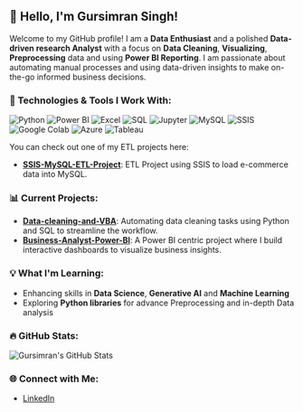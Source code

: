 ## 👋 Hello, I'm Gursimran Singh!

Welcome to my GitHub profile! I am a **Data Enthusiast** and a polished **Data-driven research Analyst** with a focus on **Data Cleaning**, **Visualizing**, **Preprocessing** data and using **Power BI Reporting**. I am passionate about automating manual processes and using data-driven insights to make on-the-go informed business decisions.

### 🔧 Technologies & Tools I Work With:
![Python](https://img.shields.io/badge/Python-3776AB?style=for-the-badge&logo=python&logoColor=white)
![Power BI](https://img.shields.io/badge/Power_BI-F2C811?style=for-the-badge&logo=power-bi&logoColor=black)
![Excel](https://img.shields.io/badge/Excel-217346?style=for-the-badge&logo=microsoft-excel&logoColor=white)
![SQL](https://img.shields.io/badge/SQL-003B57?style=for-the-badge&logo=postgresql&logoColor=white)
![Jupyter](https://img.shields.io/badge/Jupyter-F37626?style=for-the-badge&logo=jupyter&logoColor=white)
![MySQL](https://img.shields.io/badge/MySQL-4479A1?style=for-the-badge&logo=mysql&logoColor=white)
![SSIS](https://img.shields.io/badge/SSIS-BA141A?style=for-the-badge&logo=ssis&logoColor=white)
![Google Colab](https://img.shields.io/badge/Colab-F9AB00?style=for-the-badge&logo=google-colab&logoColor=white)
![Azure](https://img.shields.io/badge/Microsoft_Azure-0089D6?style=for-the-badge&logo=microsoft-azure&logoColor=white)
![Tableau](https://img.shields.io/badge/Tableau-E97627?style=for-the-badge&logo=tableau&logoColor=white)

You can check out one of my ETL projects here:

- **[SSIS-MySQL-ETL-Project](https://github.com/gursimran8/SSIS-MySQL-ETL-Project)**: ETL Project using SSIS to load e-commerce data into MySQL.


### 📊 Current Projects:
- **[Data-cleaning-and-VBA](https://github.com/gursimran8/Data-cleaning-and-VBA)**: Automating data cleaning tasks using Python and SQL to streamline the workflow.
- **[Business-Analyst-Power-BI](https://github.com/gursimran8/Business-Analyst-Power-BI)**: A Power BI centric project where I build interactive dashboards to visualize business insights.
  
### 💡 What I'm Learning:
- Enhancing skills in **Data Science**, **Generative AI** and **Machine Learning**
- Exploring **Python libraries** for advance Preprocessing and in-depth Data analysis

### 🔥 GitHub Stats:
![Gursimran's GitHub Stats](https://github-readme-stats.vercel.app/api?username=gursimran8&show_icons=true&theme=radical)

### 🌐 Connect with Me:
- [LinkedIn](https://www.linkedin.com/in/gursimransingh17/)
